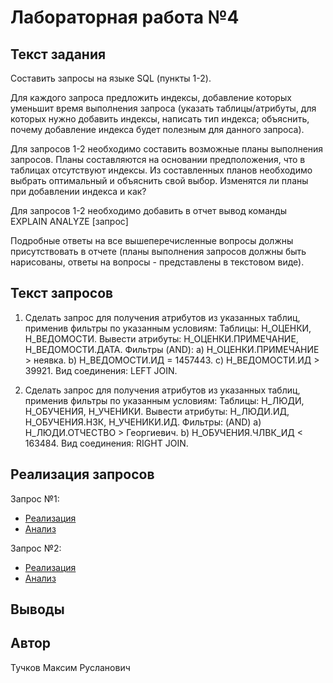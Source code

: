 # Лабораторная работа №4

## Текст задания

Составить запросы на языке SQL (пункты 1-2).

Для каждого запроса предложить индексы, добавление которых уменьшит время выполнения запроса (указать таблицы/атрибуты, для которых нужно добавить индексы, написать тип индекса; объяснить, почему добавление индекса будет полезным для данного запроса).

Для запросов 1-2 необходимо составить возможные планы выполнения запросов. Планы составляются на основании предположения, что в таблицах отсутствуют индексы. Из составленных планов необходимо выбрать оптимальный и объяснить свой выбор.
Изменятся ли планы при добавлении индекса и как?

Для запросов 1-2 необходимо добавить в отчет вывод команды EXPLAIN ANALYZE [запрос]

Подробные ответы на все вышеперечисленные вопросы должны присутствовать в отчете (планы выполнения запросов должны быть нарисованы, ответы на вопросы - представлены в текстовом виде).

## Текст запросов

1) Сделать запрос для получения атрибутов из указанных таблиц, применив фильтры по указанным условиям:
Таблицы: Н_ОЦЕНКИ, Н_ВЕДОМОСТИ.
Вывести атрибуты: Н_ОЦЕНКИ.ПРИМЕЧАНИЕ, Н_ВЕДОМОСТИ.ДАТА.
Фильтры (AND):
a) Н_ОЦЕНКИ.ПРИМЕЧАНИЕ > неявка.
b) Н_ВЕДОМОСТИ.ИД = 1457443.
c) Н_ВЕДОМОСТИ.ИД > 39921.
Вид соединения: LEFT JOIN.

2) Сделать запрос для получения атрибутов из указанных таблиц, применив фильтры по указанным условиям:
Таблицы: Н_ЛЮДИ, Н_ОБУЧЕНИЯ, Н_УЧЕНИКИ.
Вывести атрибуты: Н_ЛЮДИ.ИД, Н_ОБУЧЕНИЯ.НЗК, Н_УЧЕНИКИ.ИД.
Фильтры: (AND)
a) Н_ЛЮДИ.ОТЧЕСТВО > Георгиевич.
b) Н_ОБУЧЕНИЯ.ЧЛВК_ИД < 163484.
Вид соединения: RIGHT JOIN.

## Реализация запросов

Запрос №1:

- [Реализация](/lab4/query_1/q1.sql)
- [Анализ](/lab4/query_1/README.MD)

Запрос №2:

- [Реализация](/lab4/query_2/q2.sql)
- [Анализ](/lab4/query_2/README.MD)

## Выводы

## Автор

Тучков Максим Русланович

